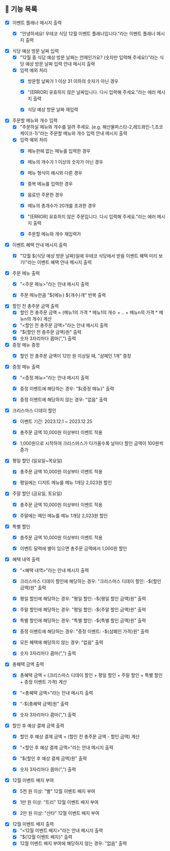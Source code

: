 ## 🚀 기능 목록

- [x] 이벤트 플래너 메시지 출력
    - [x] "안녕하세요! 우테코 식당 12월 이벤트 플래너입니다."라는 이벤트 플래너 메시지 출력


- [x] 식당 예상 방문 날짜 입력
    - [x] "12월 중 식당 예상 방문 날짜는 언제인가요? (숫자만 입력해 주세요!)"라는 식당 예상 방문 날짜 입력 안내 메시지 출력
    - [x] 입력 예외 처리
        - [x] 방문할 날짜가 1 이상 31 이하의 숫자가 아닌 경우
        - [x] "[ERROR] 유효하지 않은 날짜입니다. 다시 입력해 주세요."라는 에러 메시지 출력
        - [x] 식당 예상 방문 날짜 재입력


- [x] 주문할 메뉴와 개수 입력
    - [x] "주문하실 메뉴와 개수를 알려 주세요. (e.g. 해산물파스타-2,레드와인-1,초코케이크-1)"라는 주문할 메뉴와 개수 입력 안내 메시지 출력
    - [x] 입력 예외 처리
        - [x] 메뉴판에 없는 메뉴를 입력한 경우
        - [x] 메뉴의 개수가 1 이상의 숫자가 아닌 경우
        - [x] 메뉴 형식이 예시와 다른 경우
        - [x] 중복 메뉴를 입력한 경우
        - [x] 음료만 주문한 경우
        - [x] 메뉴의 총개수가 20개를 초과한 경우
        - [x] "[ERROR] 유효하지 않은 주문입니다. 다시 입력해 주세요."라는 에러 메시지 출력
        - [x] 주문할 메뉴와 개수 재입력가


- [x] 이벤트 혜택 안내 메시지 출력
    - [x] "12월 ${식당 예상 방문 날짜}일에 우테코 식당에서 받을 이벤트 혜택 미리 보기!"라는 이벤트 혜택 안내 메시지 출력


- [x] 주문 메뉴 출력
    - [x] "<주문 메뉴>"라는 안내 메시지 출력
    - [x] 주문 메뉴만큼 "${메뉴} ${개수}개" 반복 출력


- [x] 할인 전 총주문 금액 출력
    - [x] 할인 전 총주문 금액 = (메뉴1의 가격 * 메뉴1의 개수 + .. + 메뉴n의 가격 * 메뉴n의 개수) 계산
    - [x] "<할인 전 총주문 금액>"라는 안내 메시지 출력
    - [x] "${할인 전 총주문 금액}원" 출력
    - [x] 숫자 3자리마다 콤마(",") 출력

- [x] 증정 메뉴 증정
    - [x] 할인 전 총주문 금액이 12만 원 이상일 때, "샴페인 1개" 증정


- [x] 증정 메뉴 출력
    - [x] "<증정 메뉴>"라는 안내 메시지 출력
    - [x] 증정 이벤트에 해당하는 경우: "${증정 메뉴}" 출력
    - [x] 증정 이벤트에 해당하지 않는 경우: "없음" 출력


- [x] 크리스마스 디데이 할인
    - [x] 이벤트 기간: 2023.12.1 ~ 2023.12.25
    - [x] 총주문 금액 10,000원 이상부터 이벤트 적용
    - [x] 1,000원으로 시작하여 크리스마스가 다가올수록 날마다 할인 금액이 100원씩 증가


- [x] 평일 할인 (일요일~목요일)
    - [x] 총주문 금액 10,000원 이상부터 이벤트 적용
    - [x] 평일에는 디저트 메뉴를 메뉴 1개당 2,023원 할인


- [x] 주말 할인 (금요일, 토요일)
    - [x] 총주문 금액 10,000원 이상부터 이벤트 적용
    - [x] 주말에는 메인 메뉴를 메뉴 1개당 2,023원 할인


- [x] 특별 할인
    - [x] 총주문 금액 10,000원 이상부터 이벤트 적용
    - [x] 이벤트 달력에 별이 있으면 총주문 금액에서 1,000원 할인


- [x] 혜택 내역 출력
    - [x] "<혜택 내역>"라는 안내 메시지 출력
    - [x] 크리스마스 디데이 할인에 해당하는 경우: "크리스마스 디데이 할인: -${할인 금액}원" 출력
    - [x] 평일 할인에 해당하는 경우: "평일 할인: -${평일 할인 금액}원" 출력
    - [x] 주말 할인에 해당하는 경우: "평일 할인: -${주말 할인 금액}원" 출력
    - [x] 특별 할인에 해당하는 경우: "특별 할인: -${특별 할인 금액}원" 출력
    - [x] 증정 이벤트에 해당하는 경우: "증정 이벤트: -${샴폐인 가격}원" 출력
    - [x] 모든 혜택에 해당하지 않는 경우: "없음" 출력
    - [x] 숫자 3자리마다 콤마(",") 출력


- [x] 총혜택 금액 출력
    - [x] 총혜택 금액 = (크리스마스 디데이 할인 + 평일 할인 + 주말 할인 + 특별 할인 + 증정 이벤트 가격) 계산
    - [x] "<총혜택 금액>"라는 안내 메시지 출력
    - [x] "-${총혜택 금액}원" 출력
    - [x] 숫자 3자리마다 콤마(",") 출력


- [x] 할인 후 예상 결제 금액 출력
    - [x] 할인 후 예상 결제 금액 = (할인 전 총주문 금액 - 할인 금액) 계산
    - [x] "<할인 후 예상 결제 금액>"라는 안내 메시지 출력
    - [x] "${할인 후 예상 결제 금액}원" 출력
    - [x] 숫자 3자리마다 콤마(",") 출력


- [x] 12월 이벤트 배지 부여
    - [x] 5천 원 이상: "별" 12월 이벤트 배지 부여
    - [x] 1만 원 이상: "트리" 12월 이벤트 배지 부여
    - [x] 2만 원 이상: "산타" 12월 이벤트 배지 부여


- [x] 12월 이벤트 배지 출력
    - [x] "<12월 이벤트 배지>"라는 안내 메시지 출력
    - [x] "${12월 이벤트 배지}" 출력
    - [x] 12월 이벤트 배지 부여에 해당하지 않는 경우: "없음" 출력